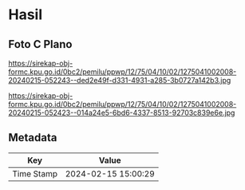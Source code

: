 # Hasil

## Foto C Plano

https://sirekap-obj-formc.kpu.go.id/0bc2/pemilu/ppwp/12/75/04/10/02/1275041002008-20240215-052243--ded2e49f-d331-4931-a285-3b0727a142b3.jpg

https://sirekap-obj-formc.kpu.go.id/0bc2/pemilu/ppwp/12/75/04/10/02/1275041002008-20240215-052423--014a24e5-6bd6-4337-8513-92703c839e6e.jpg


## Metadata

| Key        | Value               |
| ---------- | ------------------- |
| Time Stamp | 2024-02-15 15:00:29 |



